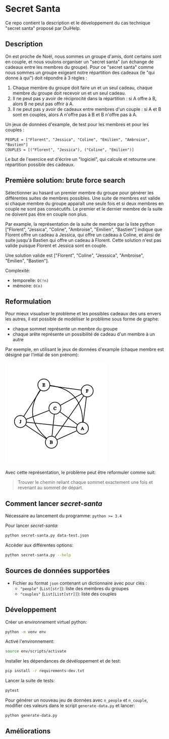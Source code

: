 # Secret Santa

Ce repo contient la description et le développement du cas technique "secret santa" proposé par OuiHelp.

## Description

On est proche de Noël, nous sommes un groupe d'amis, dont certains sont en couple, et nous voulons organiser un "secret santa" (un échange de cadeaux entre les membres du groupe). Pour ce "secret santa" comme nous sommes un groupe exigeant notre répartition des cadeaux (le "qui donne à qui") doit répondre à 3 règles :

1. Chaque membre du groupe doit faire un et un seul cadeau, chaque membre du groupe doit recevoir un et un seul cadeau.
2. Il ne peut pas y avoir de réciprocité dans la répartition : si A offre à B, alors B ne peut pas offrir à A.
3. Il ne peut pas y avoir de cadeaux entre membres d'un couple : si A et B sont en couples, alors A n'offre pas à B et B n'offre pas à A.

Un jeux de données d'example, de test pour les membres et pour les couples :

    PEOPLE = ["Florent", "Jessica", "Coline", "Emilien", "Ambroise", "Bastien"]
    COUPLES = [("Florent", "Jessica"), ("Coline", "Emilien")]

Le but de l'exercice est d'écrire un "logiciel", qui calcule et retourne une répartition possible des cadeaux.

## Première solution: brute force search

Sélectionner au hasard un premier membre du groupe pour générer les différentes suites de membres possibles. Une suite de membres est valide si chaque membre du groupe apparaît une seule fois et si deux membres en couple ne sont pas consécutifs. Le premier et le dernier membre de la suite ne doivent pas être en couple non plus.

Par example, la représentation de la suite de membre par la liste python ["Florent", "Jessica", "Coline", "Ambroise", "Emilien", "Bastien"] indique que Florent offre un cadeau à Jessica, qui offre un cadeau à Coline, et ainsi de suite jusqu'à Bastien qui offre un cadeau à Florent. Cette solution n'est pas valide puisque Florent et Jessica sont en couple.

Une solution valide est ["Florent", "Coline", "Jesssica", "Ambroise", "Emilien", "Bastien"].

Complexité:
- temporelle: `O(!n)`
- mémoire: `O(n)` 

## Reformulation

Pour mieux visualiser le problème et les possibles cadeaux des uns envers les autres, il est possible de modéliser le problème sous forme de graphe:

- chaque sommet représente un membre du groupe
- chaque arête représente un possibilité de cadeau d'un membre à un autre

Par exemple, en utilisant le jeux de données d'example (chaque membre est désigné par l'intial de son prénom):

![image](graph-example.png)

Avec cette représentation, le problème peut être reformuler comme suit:
> Trouver le chemin reliant chaque sommet exactement une fois et revenant au sommet de départ.

## Comment lancer *secret-santa*

Nécessaire au lancement du programme: `python >= 3.4` 

Pour lancer *secret-santa*:

```bash
python secret-santa.py data-test.json
```

Accéder aux différentes options:

```bash
python secret-santa.py --help
```

## Sources de données supportées

- Fichier au format `json` contenant un dictionnaire avec pour clés :
    - `"people"` (`List[str]`): liste des membres du groupes
    - `"couples"` (`List[List[str]]`): liste des couples 

## Développement

Créer un environnement virtuel python:

```bash
python -m venv env
```

Activé l'environnement:

```bash
source env/scripts/activate
```

Installer les dépendances de dévéloppement et de test:

```bash
pip install -r requirements-dev.txt
```

Lancer la suite de tests:

```bash
pytest
```

Pour générer un nouveau jeu de données avec `n_people` et `n_couple`, modifier ces valeurs dans le script `generate-data.py` et lancer:


```bash
python generate-data.py
```


## Améliorations